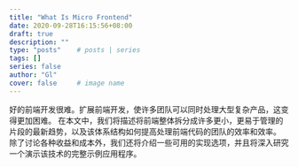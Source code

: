 ```yaml
---
title: "What Is Micro Frontend"
date: 2020-09-28T16:15:56+08:00
draft: true
description: ""
type: "posts"    # posts | series
tags: []
series: false
author: "Gl"
cover: false     # image name
---
```


好的前端开发很难。扩展前端开发，使许多团队可以同时处理大型复杂产品，这变得更加困难。
在本文中，我们将描述将前端整体拆分成许多更小，更易于管理的片段的最新趋势，以及该体系结构如何提高处理前端代码的团队的效率和效率。
除了讨论各种收益和成本外，我们还将介绍一些可用的实现选项，并且将深入研究一个演示该技术的完整示例应用程序。
